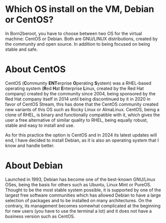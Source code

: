 # Which OS install on the VM, Debian or CentOS?

In Born2beroot, you have to choose between two OS for the virtual machine: CentOS or Debian. Both are GNU/LINUX distributions, created by the community and open source. In addition to being focused on being stable and safe.

# About CentOS
CentOS (**C**ommunity **ENT**erprise **O**perating **S**ystem) was a RHEL-based operating system (**R**ed **H**at **E**nterprise **L**inux, created by the Red Hat company) created by the community since 2004, being sponsored by the Red Hat company itself in 2014 until being discontinued by it in 2020 in favor of CentOS Stream, this has done that the CentOS community created new variants of this OS such as Rocky Linux or AlmaLinux. CentOS, being a clone of RHEL, is binary and functionally compatible with it, which gives the user a free alternative of similar quality to RHEL, being equally robust, stable and easy to install and use.

As for this practice the option is CentOS and in 2024 its latest updates will end, I have decided to install Debian, as it is also an operating system that I know and handle better.

# About Debian
Launched in 1993, Debian has become one of the best-known GNU/Linux OSes, being the basis for others such as Ubuntu, Linux Mint or PureOS. Thought to be the most stable system possible, it is supported by one of the largest free software communities which has allowed Debian to have a large selection of packages and to be installed on many architectures. On the contrary, its management becomes somewhat complicated at the beginning for new users (you have to use the terminal a lot) and it does not have a business version such as CentOS.
